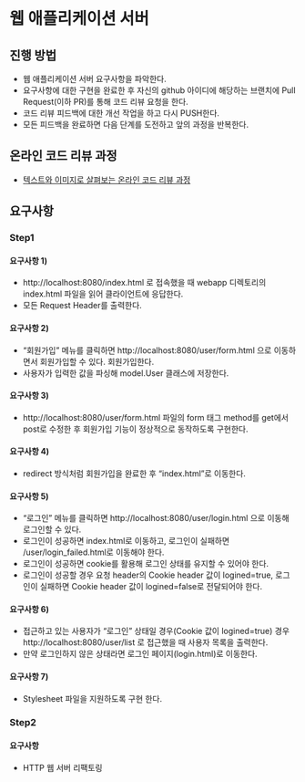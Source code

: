 # 웹 애플리케이션 서버
## 진행 방법
* 웹 애플리케이션 서버 요구사항을 파악한다.
* 요구사항에 대한 구현을 완료한 후 자신의 github 아이디에 해당하는 브랜치에 Pull Request(이하 PR)를 통해 코드 리뷰 요청을 한다.
* 코드 리뷰 피드백에 대한 개선 작업을 하고 다시 PUSH한다.
* 모든 피드백을 완료하면 다음 단계를 도전하고 앞의 과정을 반복한다.

## 온라인 코드 리뷰 과정
* [텍스트와 이미지로 살펴보는 온라인 코드 리뷰 과정](https://github.com/next-step/nextstep-docs/tree/master/codereview)

## 요구사항
### Step1
#### 요구사항 1)
* http://localhost:8080/index.html 로 접속했을 때 webapp 디렉토리의 index.html 파일을 읽어 클라이언트에 응답한다.
* 모든 Request Header를 출력한다.

#### 요구사항 2)
* “회원가입” 메뉴를 클릭하면 http://localhost:8080/user/form.html 으로 이동하면서 회원가입할 수 있다. 회원가입한다.
* 사용자가 입력한 값을 파싱해 model.User 클래스에 저장한다.

#### 요구사항 3)
* http://localhost:8080/user/form.html 파일의 form 태그 method를 get에서 post로 수정한 후 회원가입 기능이 정상적으로 동작하도록 구현한다.

#### 요구사항 4)
* redirect 방식처럼 회원가입을 완료한 후 “index.html”로 이동한다.

#### 요구사항 5)
* “로그인” 메뉴를 클릭하면 http://localhost:8080/user/login.html 으로 이동해 로그인할 수 있다. 
* 로그인이 성공하면 index.html로 이동하고, 로그인이 실패하면 /user/login_failed.html로 이동해야 한다.
* 로그인이 성공하면 cookie를 활용해 로그인 상태를 유지할 수 있어야 한다. 
* 로그인이 성공할 경우 요청 header의 Cookie header 값이 logined=true, 로그인이 실패하면 Cookie header 값이 logined=false로 전달되어야 한다.

#### 요구사항 6)
* 접근하고 있는 사용자가 “로그인” 상태일 경우(Cookie 값이 logined=true) 경우 http://localhost:8080/user/list 로 접근했을 때 사용자 목록을 출력한다.
* 만약 로그인하지 않은 상태라면 로그인 페이지(login.html)로 이동한다.

#### 요구사항 7)
* Stylesheet 파일을 지원하도록 구현 한다.

### Step2
#### 요구사항
* HTTP 웹 서버 리팩토링